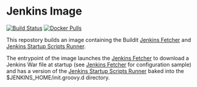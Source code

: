 # Jenkins Image

[![Build Status](https://travis-ci.org/buildit/jenkins-image.svg?branch=master)](https://travis-ci.org/buildit/jenkins-image)
[![Docker Pulls](https://img.shields.io/docker/pulls/builditdigital/jenkins-image.svg)](https://hub.docker.com/r/builditdigital/jenkins-image/)


This repostory builds an image containing the Buildit [Jenkins Fetcher](https://github.com/buildit/jenkins-fetcher) and [Jenkins Startup Scripts Runner](https://github.com/buildit/jenkins-startup-scripts-runner).

The entrypoint of the image launches the [Jenkins Fetcher](https://github.com/buildit/jenkins-fetcher) to download a Jenkins War file at startup (see [Jenkins Fetcher](https://github.com/buildit/jenkins-fetcher) for configuration sample) and has a version of the [Jenkins Startup Scripts Runner](https://github.com/buildit/jenkins-startup-scripts-runner) baked into the $JENKINS_HOME/init.groovy.d directory.
